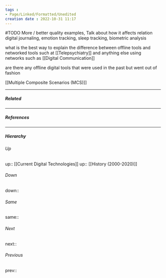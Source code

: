 ```yaml
---
tags :
- Page/Linked/Formatted/Unedited
creation date : 2022-10-31 11:17 
---
```

#TODO More / better quality examples, Talk about how it affects relation
digital journaling, emotion tracking, sleep tracking, biometric analysis

what is the best way to explain the difference between offline tools and networked tools such at [[Telepsychiatry]] and anything else using networks such as [[Digital Communication]]

are there any offline digital tools that were used in the past but went out of fashion

[[Multiple Composite Scenarios (MCS)]]

---
##### Related


---
##### References


---
##### Hierarchy
###### Up
up:: [[Current Digital Technologies]]
up:: [[History (2000-2020)]]

###### Down
down:: 
###### Same
same:: 
###### Next
next:: 
###### Previous
prev:: 